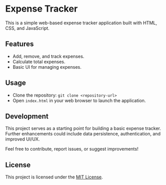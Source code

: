 # Expense Tracker

This is a simple web-based expense tracker application built with HTML, CSS, and JavaScript.

## Features

- Add, remove, and track expenses.
- Calculate total expenses.
- Basic UI for managing expenses.

## Usage

- Clone the repository: `git clone <repository-url>`
- Open `index.html` in your web browser to launch the application.

## Development

This project serves as a starting point for building a basic expense tracker. Further enhancements could include data persistence, authentication, and improved UI/UX.

Feel free to contribute, report issues, or suggest improvements!

## License

This project is licensed under the [MIT License](LICENSE).
